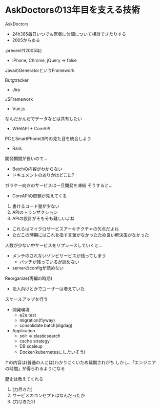 <!-- B -->
# AskDoctorsの13年目を支える技術

AskDoctors
- 24h365毎日いつでも医者に体調について相談できたりする
- 2005からある

.present?(2005年)
- iPhone, Chrome, jQuery => false

JavaのGeneratorというFramework

Butgtracker
- Jira

JSFramework
- Vue.js

なんだかんだでデータなどは共有したい
- WEBAPI + CoreAPI

PCとSmartPhone(SP)の見た目を統合しよう
- Rails

開発期間が長いので...
- Batchの内容がわからない
- ドキュメントのありかはどこに?

ガラケー向きのサービスは一旦開発を凍結
そうすると...
- CoreAPIの問題が見えてくる
1. 書けるコード量が少ない
2. APIのトランザクション
3. APIの設計がそもそも難しいよね
  - これらはマイクロサービスアーキテクチャの欠点だよね
  - ただこの時期にはこれを指す言葉がなかったため良い解決策がなかった

人数が少ない中サービスをリプレースしていくと...
- メンテのされないゾンビサービスが残ってしまう
  - バッチが残っているが読めない
- serverのconfigが読めない

Reorganize(再編の時期)
- 法人向けとかでユーザーは増えていた

スケールアップを行う
- 開発環境
  - e2e test
  - migration(flyway)
  - consolidate batch(digdag)
- Application
  - solr => elasticsearch
  - cache strategy
  - DB scaleup
  - Docker(kubernetesにしたいそう)

↑の内容は(普通の人には)わかりにくいため延期されがち
しかし、「エンジニアの時間」が得られるようになる

歴史は教えてくれる
1. (力尽きた)
2. サービスのコンセプトはなんだったか
3. (力尽きた2)
